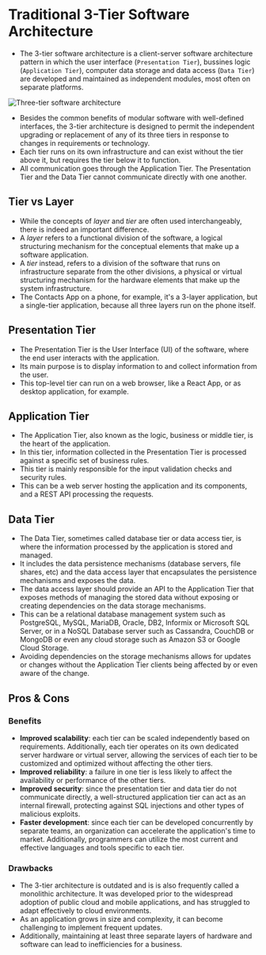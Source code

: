 # Traditional 3-Tier Software Architecture

* The 3-tier software architecture is a client-server software architecture pattern in which the user interface (`Presentation Tier`), bussines logic (`Application Tier`), computer data storage and data access (`Data Tier`) are developed and maintained as independent modules, most often on separate platforms.

![Three-tier software architecture][1]

* Besides the common benefits of modular software with well-defined interfaces, the 3-tier architecture is designed to permit the independent upgrading or replacement of any of its three tiers in response to changes in requirements or technology.
* Each tier runs on its own infrastructure and can exist without the tier above it, but requires the tier below it to function.
* All communication goes through the Application Tier. The Presentation Tier and the Data Tier cannot communicate directly with one another.

## Tier vs Layer

* While the concepts of _layer_ and _tier_ are often used interchangeably, there is indeed an important difference.
* A _layer_ refers to a functional division of the software, a logical structuring mechanism for the conceptual elements that make up a software application.
* A _tier_ instead, refers to a division of the software that runs on infrastructure separate from the other divisions, a physical or virtual structuring mechanism for the hardware elements that make up the system infrastructure.
* The Contacts App on a phone, for example, it's a 3-layer application, but a single-tier application, because all three layers run on the phone itself.

## Presentation Tier

* The Presentation Tier is the User Interface (UI) of the software, where the end user interacts with the application.
* Its main purpose is to display information to and collect information from the user.
* This top-level tier can run on a web browser, like a React App, or as desktop application, for example.

## Application Tier

* The Application Tier, also known as the logic, business or middle tier, is the heart of the application.
* In this tier, information collected in the Presentation Tier is processed against a specific set of business rules.
* This tier is mainly responsible for the input validation checks and security rules.
* This can be a web server hosting the application and its components, and a REST API processing the requests.

## Data Tier

* The Data Tier, sometimes called database tier or data access tier, is where the information processed by the application is stored and managed.
* It includes the data persistence mechanisms (database servers, file shares, etc) and the data access layer that encapsulates the persistence mechanisms and exposes the data.
* The data access layer should provide an API to the Application Tier that exposes methods of managing the stored data without exposing or creating dependencies on the data storage mechanisms.
* This can be a relational database management system such as PostgreSQL, MySQL, MariaDB, Oracle, DB2, Informix or Microsoft SQL Server, or in a NoSQL Database server such as Cassandra, CouchDB or MongoDB or even any cloud storage such as Amazon S3 or Google Cloud Storage.
* Avoiding dependencies on the storage mechanisms allows for updates or changes without the Application Tier clients being affected by or even aware of the change.

## Pros & Cons

### Benefits

* **Improved scalability**: each tier can be scaled independently based on requirements. Additionally, each tier operates on its own dedicated server hardware or virtual server, allowing the services of each tier to be customized and optimized without affecting the other tiers.
* **Improved reliability**: a failure in one tier is less likely to affect the availability or performance of the other tiers.
* **Improved security**: since the presentation tier and data tier do not communicate directly, a well-structured application tier can act as an internal firewall, protecting against SQL injections and other types of malicious exploits.
* **Faster development**: since each tier can be developed concurrently by separate teams, an organization can accelerate the application's time to market. Additionally, programmers can utilize the most current and effective languages and tools specific to each tier.

### Drawbacks

* The 3-tier architecture is outdated and is is also frequently called a monolithic architecture. It was developed prior to the widespread adoption of public cloud and mobile applications, and has struggled to adapt effectively to cloud environments.
* As an application grows in size and complexity, it can become challenging to implement frequent updates.
* Additionally, maintaining at least three separate layers of hardware and software can lead to inefficiencies for a business.

[1]: /static/images/learning/three-tier-software-architecture.png
